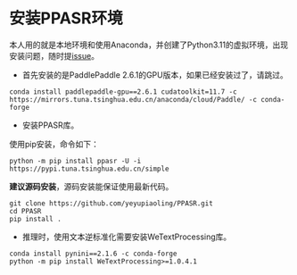 # 安装PPASR环境

本人用的就是本地环境和使用Anaconda，并创建了Python3.11的虚拟环境，出现安装问题，随时提[issue](https://github.com/yeyupiaoling/PPASR/issues)。

 - 首先安装的是PaddlePaddle 2.6.1的GPU版本，如果已经安装过了，请跳过。
```shell
conda install paddlepaddle-gpu==2.6.1 cudatoolkit=11.7 -c https://mirrors.tuna.tsinghua.edu.cn/anaconda/cloud/Paddle/ -c conda-forge
```

 - 安装PPASR库。

使用pip安装，命令如下：
```shell
python -m pip install ppasr -U -i https://pypi.tuna.tsinghua.edu.cn/simple
```

**建议源码安装**，源码安装能保证使用最新代码。
```shell
git clone https://github.com/yeyupiaoling/PPASR.git
cd PPASR
pip install .
```

 - 推理时，使用文本逆标准化需要安装WeTextProcessing库。

```shell
conda install pynini==2.1.6 -c conda-forge
python -m pip install WeTextProcessing>=1.0.4.1
```
